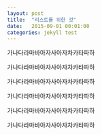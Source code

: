 ```yaml
---
layout: post
title:  "리스트를 위한 것"
date:   2015-09-01 00:01:00
categories: jekyll test
---
```

가나다라마바아자사아자차카타파하

가나다라마바아자사아자차카타파하

가나다라마바아자사아자차카타파하

가나다라마바아자사아자차카타파하

가나다라마바아자사아자차카타파하

가나다라마바아자사아자차카타파하


